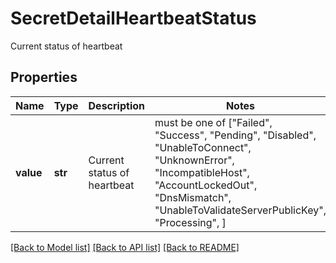 # SecretDetailHeartbeatStatus

Current status of heartbeat

## Properties
Name | Type | Description | Notes
------------ | ------------- | ------------- | -------------
**value** | **str** | Current status of heartbeat |  must be one of ["Failed", "Success", "Pending", "Disabled", "UnableToConnect", "UnknownError", "IncompatibleHost", "AccountLockedOut", "DnsMismatch", "UnableToValidateServerPublicKey", "Processing", ]

[[Back to Model list]](../README.md#documentation-for-models) [[Back to API list]](../README.md#documentation-for-api-endpoints) [[Back to README]](../README.md)


